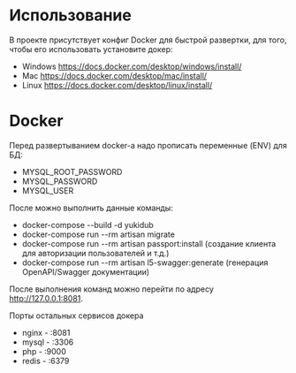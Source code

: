 # Использование

В проекте присутствует конфиг Docker для быстрой развертки, для того, чтобы его использовать установите докер:
- Windows https://docs.docker.com/desktop/windows/install/
- Mac https://docs.docker.com/desktop/mac/install/
- Linux https://docs.docker.com/desktop/linux/install/

# Docker

Перед развертыванием docker-а надо прописать переменные (ENV) для БД: 
- MYSQL_ROOT_PASSWORD
- MYSQL_PASSWORD
- MYSQL_USER

После можно выполнить данные команды:
- docker-compose --build -d yukidub
- docker-compose run --rm artisan migrate
- docker-compose run --rm artisan passport:install (создание клиента для авторизации пользователей и т.д.)
- docker-compose run --rm artisan l5-swagger:generate (генерация OpenAPI/Swagger документации)


После выполнения команд можно перейти по адресу http://127.0.0.1:8081.

Порты остальных сервисов докера
- nginx - :8081
- mysql - :3306
- php - :9000
- redis - :6379